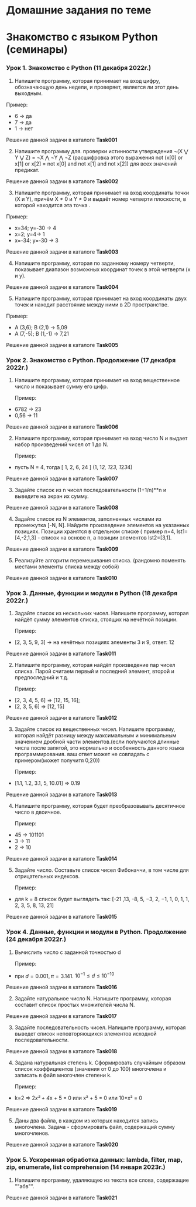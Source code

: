 # Домашние задания по теме #

# Знакомство с языком Python (семинары) #

### Урок 1. Знакомство с Python (11 декабря 2022г.) ###

1. Напишите программу, которая принимает на вход цифру, обозначающую день недели, и проверяет, является ли этот день выходным.

Пример:

* 6 -> да
* 7 -> да
* 1 -> нет

Решение данной задачи в каталоге **Task001**

2. Напишите программу для. проверки истинности утверждения ¬(X ⋁ Y ⋁ Z) = ¬X ⋀ ¬Y ⋀ ¬Z (расшифровка этого выражения not (x[0] or x[1] or x[2] = not x[0] and not x[1] and not x[2]) для всех значений предикат.

Решение данной задачи в каталоге **Task002**

3. Напишите программу, которая принимает на вход координаты точки (X и Y), причём X ≠ 0 и Y ≠ 0 и выдаёт номер четверти плоскости, в которой находится эта точка .

Пример:

* x=34; y=-30 -> 4
* x=2; y=4-> 1
* x=-34; y=-30 -> 3

Решение данной задачи в каталоге **Task003**

4. Напишите программу, которая по заданному номеру четверти, показывает диапазон возможных координат точек в этой четверти (x и y).

Решение данной задачи в каталоге **Task004**

5. Напишите программу, которая принимает на вход координаты двух точек и находит расстояние между ними в 2D пространстве.

Пример:

* A (3,6); B (2,1) -> 5,09
* A (7,-5); B (1,-1) -> 7,21

Решение данной задачи в каталоге **Task005**

### Урок 2. Знакомство с Python. Продолжение (17 декабря 2022г.) ###

1. Напишите программу, которая принимает на вход вещественное число и показывает сумму его цифр.

    Пример:

* 6782 -> 23
* 0,56 -> 11

Решение данной задачи в каталоге **Task006**

2. Напишите программу, которая принимает на вход число N и выдает набор произведений чисел от 1 до N.

    Пример:

* пусть N = 4, тогда [ 1, 2, 6, 24 ] (1, 1*2, 1*2*3, 1*2*3*4)

Решение данной задачи в каталоге **Task007**

3. Задайте список из n чисел последовательности (1+1/n)**n и выведите на экран их сумму.

Решение данной задачи в каталоге **Task008**

4. Задайте список из N элементов, заполненных числами из промежутка [-N, N]. Найдите произведение элементов на указанных позициях. Позиции хранятся в отдельном списке ( пример n=4, lst1=[4,-2,1,3] - список на основе n, а позиции элементов lst2=[3,1].

Решение данной задачи в каталоге **Task009**

5. Реализуйте алгоритм перемешивания списка. (рандомно поменять местами элементы списка между собой)

Решение данной задачи в каталоге **Task010**

### Урок 3. Данные, функции и модули в Python (18 декабря 2022г.) ###

1. Задайте список из нескольких чисел. Напишите программу, которая найдёт сумму элементов списка, стоящих на нечётной позиции.

    Пример:

* [2, 3, 5, 9, 3] -> на нечётных позициях элементы 3 и 9, ответ: 12

Решение данной задачи в каталоге **Task011**

2. Напишите программу, которая найдёт произведение пар чисел списка. Парой считаем первый и последний элемент, второй и предпоследний и т.д.

    Пример:

* [2, 3, 4, 5, 6] => [12, 15, 16];
* [2, 3, 5, 6] => [12, 15]

Решение данной задачи в каталоге **Task012**

3. Задайте список из вещественных чисел. Напишите программу, которая найдёт разницу между максимальным и минимальным значением дробной части элементов.(если получаются длинные числа после запятой, это нормально и особенность данного языка программирования. ваш ответ может не совпадать с примером(может получитя 0,20))

    Пример:

* [1.1, 1.2, 3.1, 5, 10.01] => 0.19

Решение данной задачи в каталоге **Task013**

4. Напишите программу, которая будет преобразовывать десятичное число в двоичное.

    Пример:

* 45 -> 101101
* 3 -> 11
* 2 -> 10

Решение данной задачи в каталоге **Task014**

5. Задайте число. Составьте список чисел Фибоначчи, в том числе для отрицательных индексов.

    Пример:

* для k = 8 список будет выглядеть так: [-21 ,13, -8, 5, −3, 2, −1, 1, 0, 1, 1, 2, 3, 5, 8, 13, 21]

Решение данной задачи в каталоге **Task015**

### Урок 4. Данные, функции и модули в Python. Продолжение (24 декабря 2022г.) ###

1. Вычислить число c заданной точностью d

    Пример:

* при $d = 0.001, π = 3.141.$    $10^{-1} ≤ d ≤10^{-10}$

Решение данной задачи в каталоге **Task016**

2. Задайте натуральное число N. Напишите программу, которая составит список простых множителей числа N.

Решение данной задачи в каталоге **Task017**

3. Задайте последовательность чисел. Напишите программу, которая выведет список неповторяющихся элементов исходной последовательности.

Решение данной задачи в каталоге **Task018**

4. Задана натуральная степень k. Сформировать случайным образом список коэффициентов (значения от 0 до 100) многочлена и записать в файл многочлен степени k.

    Пример:

* k=2 => 2*x² + 4*x + 5 = 0 или x² + 5 = 0 или 10*x² = 0

Решение данной задачи в каталоге **Task019**

5. Даны два файла, в каждом из которых находится запись многочлена. Задача - сформировать файл, содержащий сумму многочленов.

Решение данной задачи в каталоге **Task020**

### Урок 5. Ускоренная обработка данных: lambda, filter, map, zip, enumerate, list comprehension (14 января 2023г.) ###

1. Напишите программу, удаляющую из текста все слова, содержащие ""абв"".

Решение данной задачи в каталоге **Task021**

